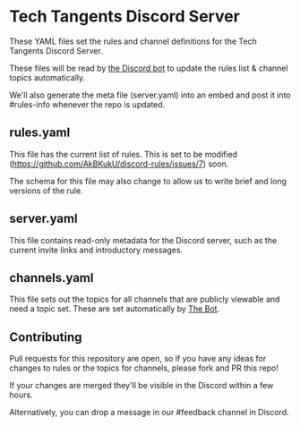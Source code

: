 # Tech Tangents Discord Server

These YAML files set the rules and channel definitions for the Tech Tangents Discord Server.

These files will be read by [the Discord bot](https://github.com/AkBKukU/discord-bot) to update the rules list & channel topics
automatically.

We'll also generate the meta file (server.yaml) into an embed and post it into #rules-info whenever the repo is updated.

## rules.yaml

This file has the current list of rules. This is set to be modified (https://github.com/AkBKukU/discord-rules/issues/7) soon.

The schema for this file may also change to allow us to write brief and long versions of the rule.

## server.yaml

This file contains read-only metadata for the Discord server, such as the current invite links and introductory messages.

## channels.yaml

This file sets out the topics for all channels that are publicly viewable and need a topic set. These are set automatically by [The Bot](https://github.com/AkBKukU/discord-bot).

## Contributing

Pull requests for this repository are open, so if you have any ideas for changes to rules or the topics for channels, please fork and PR this repo!

If your changes are merged they'll be visible in the Discord within a few hours. 

Alternatively, you can drop a message in our #feedback channel in Discord.